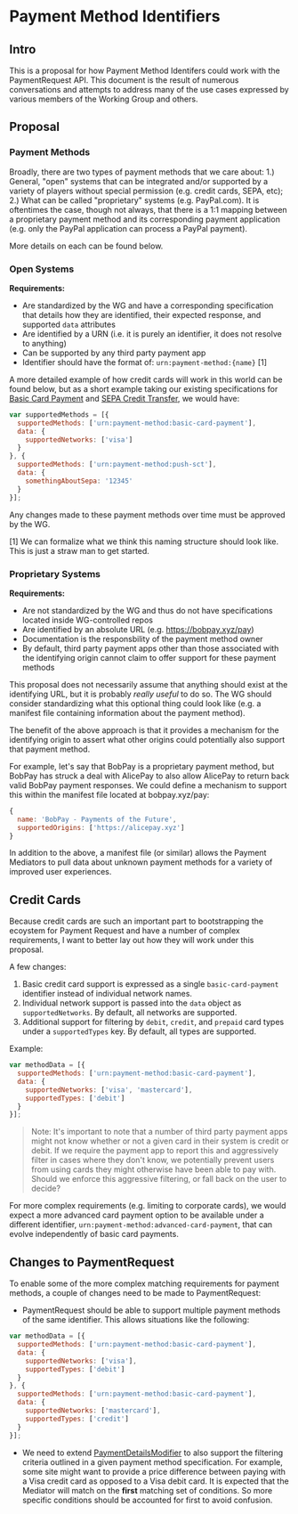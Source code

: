 # Payment Method Identifiers

## Intro

This is a proposal for how Payment Method Identifers could work with the PaymentRequest API. This document is the result of numerous conversations and attempts to address many of the use cases expressed by various members of the Working Group and others. 

## Proposal

### Payment Methods

Broadly, there are two types of payment methods that we care about: 1.) General, "open" systems that can be integrated and/or supported by a variety of players without special permission (e.g. credit cards, SEPA, etc); 2.) What can be called "proprietary" systems (e.g. PayPal.com). It is oftentimes the case, though not always, that there is a 1:1 mapping between a proprietary payment method and its corresponding payment application (e.g. only the PayPal application can process a PayPal payment).

More details on each can be found below.

### Open Systems

**Requirements:**

* Are standardized by the WG and have a corresponding specification that details how they are identified, their expected response, and supported `data` attributes
* Are identified by a URN (i.e. it is purely an identifier, it does not resolve to anything)
* Can be supported by any third party payment app
* Identifier should have the format of: `urn:payment-method:{name}` [1]

A more detailed example of how credit cards will work in this world can be found below, but as a short example taking our existing specifications for [Basic Card Payment](https://w3c.github.io/webpayments-methods-card/) and [SEPA Credit Transfer](http://w3c.github.io/webpayments-methods-credit-transfer-direct-debit/), we would have:

```js
var supportedMethods = [{
  supportedMethods: ['urn:payment-method:basic-card-payment'],
  data: {
    supportedNetworks: ['visa']
  }
}, {
  supportedMethods: ['urn:payment-method:push-sct'],
  data: {
    somethingAboutSepa: '12345'
  }
}];
```

Any changes made to these payment methods over time must be approved by the WG.

[1] We can formalize what we think this naming structure should look like. This is just a straw man to get started.


### Proprietary Systems

**Requirements:**

* Are not standardized by the WG and thus do not have specifications located inside WG-controlled repos
* Are identified by an absolute URL (e.g. https://bobpay.xyz/pay)
* Documentation is the responsbility of the payment method owner
* By default, third party payment apps other than those associated with the identifying origin cannot claim to offer support for these payment methods

This proposal does not necessarily assume that anything should exist at the identifying URL, but it is probably *really useful* to do so. The WG should consider standardizing what this optional thing could look like (e.g. a manifest file containing information about the payment method).

The benefit of the above approach is that it provides a mechanism for the identifying origin to assert what other origins could potentially also support that payment method.

For example, let's say that BobPay is a proprietary payment method, but BobPay has struck a deal with AlicePay to also allow AlicePay to return back valid BobPay payment responses. We could define a mechanism to support this within the manifest file located at bobpay.xyz/pay:

```js
{
  name: 'BobPay - Payments of the Future',
  supportedOrigins: ['https://alicepay.xyz']
}
``` 

In addition to the above, a manifest file (or similar) allows the Payment Mediators to pull data about unknown payment methods for a variety of improved user experiences.

## Credit Cards

Because credit cards are such an important part to bootstrapping the ecoystem for Payment Request and have a number of complex requirements, I want to better lay out how they will work under this proposal.

A few changes:

1. Basic credit card support is expressed as a single `basic-card-payment` identifier instead of individual network names.
2. Individual network support is passed into the `data` object as `supportedNetworks`. By default, all networks are supported.
3. Additional support for filtering by `debit`, `credit`, and `prepaid` card types under a `supportedTypes` key. By default, all types are supported.

Example:

```js
var methodData = [{
  supportedMethods: ['urn:payment-method:basic-card-payment'],
  data: {
    supportedNetworks: ['visa', 'mastercard'],
    supportedTypes: ['debit']
  }
}];
```

> Note: It's important to note that a number of third party payment apps might not know whether or not a given card in their system is credit or debit. If we require the payment app to report this and aggressively filter in cases where they don't know, we potentially prevent users from using cards they might otherwise have been able to pay with. Should we enforce this aggressive filtering, or fall back on the user to decide?

For more complex requirements (e.g. limiting to corporate cards), we would expect a more advanced card payment option to be available under a different identifier, `urn:payment-method:advanced-card-payment`, that can evolve independently of basic card payments.

## Changes to PaymentRequest

To enable some of the more complex matching requirements for payment methods, a couple of changes need to be made to PaymentRequest:

* PaymentRequest should be able to support multiple payment methods of the same identifier. This allows situations like the following:

```js
var methodData = [{
  supportedMethods: ['urn:payment-method:basic-card-payment'],
  data: {
    supportedNetworks: ['visa'],
    supportedTypes: ['debit']
  }
}, {
  supportedMethods: ['urn:payment-method:basic-card-payment'],
  data: {
    supportedNetworks: ['mastercard'],
    supportedTypes: ['credit']
  }
}];
```

* We need to extend [PaymentDetailsModifier](https://w3c.github.io/browser-payment-api/#paymentdetailsmodifier-dictionary) to also support the filtering criteria outlined in a given payment method specification. For example, some site might want to provide a price difference between paying with a Visa credit card as opposed to a Visa debit card. It is expected that the Mediator will match on the **first** matching set of conditions. So more specific conditions should be accounted for first to avoid confusion.
